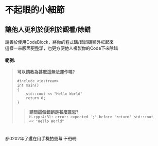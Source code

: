 # 不起眼的小細節

## 讓他人更利於便利於觀看/除錯
請善於使用CodeBlock，將你的程式碼/錯誤碼額外框起來  
這樣一來版面更整潔，也更方便他人複製你的Code下來除錯  
#### 範例:
> **可以請教為甚麼這無法運作嗎?**  
> ```
> #include <iostream>
> int main()
> {
>     std::cout << "Hello World"
>     return 0;
> }
> ```
>> **請問這個錯誤是甚麼意思?**  
>> ```H.cpp:4:31: error: expected ';' before 'return' std::cout << "Hello World"```  

#
都0202年了還在用手機拍螢幕  ~~不俗嗎~~  
